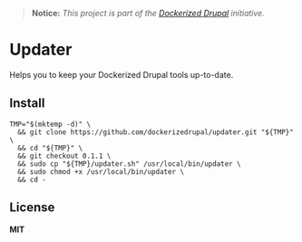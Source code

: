 > **Notice:** *This project is part of the [Dockerized Drupal](https://dockerizedrupal.com/) initiative.*

# Updater

Helps you to keep your Dockerized Drupal tools up-to-date.

## Install

    TMP="$(mktemp -d)" \
      && git clone https://github.com/dockerizedrupal/updater.git "${TMP}" \
      && cd "${TMP}" \
      && git checkout 0.1.1 \
      && sudo cp "${TMP}/updater.sh" /usr/local/bin/updater \
      && sudo chmod +x /usr/local/bin/updater \
      && cd -

## License

**MIT**
